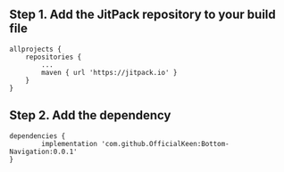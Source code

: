 ## Step 1. Add the JitPack repository to your build file
	allprojects {
		repositories {
			...
			maven { url 'https://jitpack.io' }
		}
	}
## Step 2. Add the dependency
	dependencies {
	        implementation 'com.github.OfficialKeen:Bottom-Navigation:0.0.1'
	}

